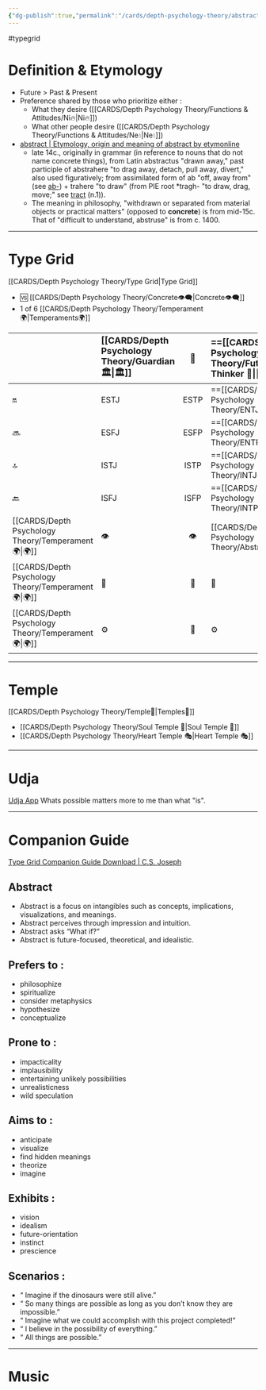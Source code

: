 ```yaml
---
{"dg-publish":true,"permalink":"/cards/depth-psychology-theory/abstract/","created":"2023-01-01T13:12:17.828+01:00","updated":"2023-04-26T16:38:40.996+02:00"}
---
```


#typegrid 
# Definition & Etymology 
- Future > Past & Present 
- Preference shared by those who prioritize either : 
	- What they desire ([[CARDS/Depth Psychology Theory/Functions & Attitudes/Ni🔥\|Ni🔥]])
	- What other people desire ([[CARDS/Depth Psychology Theory/Functions & Attitudes/Ne💧\|Ne💧]])
- [abstract | Etymology, origin and meaning of abstract by etymonline](https://www.etymonline.com/word/abstract?ref=etymonline_crossreference#etymonline_v_90)
	- late 14c., originally in grammar (in reference to nouns that do not name concrete things), from Latin abstractus "drawn away," past participle of abstrahere "to drag away, detach, pull away, divert," also used figuratively; from assimilated form of ab "off, away from" (see [ab-](https://www.etymonline.com/word/ab-?ref=etymonline_crossreference "Etymology, meaning and definition of ab- ")) + trahere "to draw" (from PIE root *tragh- "to draw, drag, move;" see [tract](https://www.etymonline.com/word/tract?ref=etymonline_crossreference#etymonline_v_16846 "Etymology, meaning and definition of tract ") (n.1)).
	- The meaning in philosophy, "withdrawn or separated from material objects or practical matters" (opposed to **concrete**) is from mid-15c. That of "difficult to understand, abstruse" is from c. 1400.
---
# Type Grid 
[[CARDS/Depth Psychology Theory/Type Grid\|Type Grid]]
- 🆚 [[CARDS/Depth Psychology Theory/Concrete👁️‍🗨️\|Concrete👁️‍🗨️]] 
- 1 of 6 [[CARDS/Depth Psychology Theory/Temperament🌍\|Temperaments🌍]] 

|                      | <font size="4"> [[CARDS/Depth Psychology Theory/Guardian 🏛️\|🏛️]]</font>   |  <font size="4"> 🧰</font>   | <font size="4"> ==[[CARDS/Depth Psychology Theory/Future-Thinker 🔮\|🔮]]==</font> | <font size="4"> ==[[CARDS/Depth Psychology Theory/Idealist🦄\|🦄]]==</font>    | [[CARDS/Depth Psychology Theory/Interaction Style💬\|💬]]                      |   [[CARDS/Depth Psychology Theory/Interaction Style💬\|💬]]                           |   [[CARDS/Depth Psychology Theory/Interaction Style💬\|💬]]                    |
|:-------------------- |:--------------------- |:---------------------:|:------------------------- |:--------------------- |:--------------------- |:-------------------------- |:--------------------- |
| 🔛  |  ESTJ               |        ESTP         |  ==[[CARDS/Depth Psychology Theory/ENTJ\|ENTJ]]==                   | ==[[CARDS/Depth Psychology Theory/ENFJ\|ENFJ]]==              | ➡️      | 👋       | 🏆     |
| 🔜    |ESFJ             |     ESFP       | ==[[CARDS/Depth Psychology Theory/ENTP\|ENTP]]==                  | ==[[CARDS/Depth Psychology Theory/ENFP\|ENFP]]==              | ↪️ | 👋       | 🏃‍♂️ |
| 🔝  | ISTJ            |      ISTP    | ==[[CARDS/Depth Psychology Theory/INTJ\|INTJ]]==                  | ==[[CARDS/Depth Psychology Theory/INFJ\|INFJ]]==              | ➡️      | 🧘‍♂️ | 🏃‍♂️ | 🔙 | 
|  🔙  |  ISFJ             |        ISFP     |  ==[[CARDS/Depth Psychology Theory/INTP\|INTP]]==                   |  ==[[CARDS/Depth Psychology Theory/INFP\|INFP]]==               | ↪️ |  🧘‍♂️  | 🏆     |
|  [[CARDS/Depth Psychology Theory/Temperament🌍\|🌍]]                     | 👁️ | 👁️ | [[CARDS/Depth Psychology Theory/Abstract🧲\|🧲]]        | [[CARDS/Depth Psychology Theory/Abstract🧲\|🧲]]    |                       |                            |                       |
|  [[CARDS/Depth Psychology Theory/Temperament🌍\|🌍]]                     | 🐜 |  🦊  | 🦊       | 🐜 |                       |                            |                       |
|  [[CARDS/Depth Psychology Theory/Temperament🌍\|🌍]]                     | ⚙️  |  👀   | ⚙️      | 👀   |                       |                            |                       |

---
# Temple 
[[CARDS/Depth Psychology Theory/Temple🙏\|Temples🙏]] 
- [[CARDS/Depth Psychology Theory/Soul Temple 👥\|Soul Temple 👥]] 
- [[CARDS/Depth Psychology Theory/Heart Temple 🎭\|Heart Temple 🎭]] 

---
# Udja
[Udja App](https://www.udja.app/#/)
Whats possible matters more to me than what "is".

---
# Companion Guide 
[Type Grid Companion Guide Download | C.S. Joseph](https://csjoseph.life/type-grid-companion-guide-download/)
## Abstract 
-	Abstract is a focus on intangibles such as concepts, implications, visualizations, and meanings.
-	Abstract perceives through impression and intuition. 
-	Abstract asks “What if?” 
-	Abstract is future-focused, theoretical, and idealistic.

## **Prefers to :** 
-	philosophize
-	spiritualize
-	consider metaphysics
-	hypothesize
-	conceptualize

## **Prone to :**
-	impacticality
-	implausibility
-	entertaining unlikely possibilities
-	unrealisticness
-	wild speculation

## **Aims to :**
-	anticipate
-	visualize
-	find hidden meanings
-	theorize
-	imagine

## **Exhibits :**
-	vision
-	idealism
-	future-orientation
-	instinct
-	prescience

## **Scenarios :**
-	“ Imagine if the dinosaurs were still alive.”
-	“ So many things are possible as long as you don’t know they are impossible.”
-	“ Imagine what we could accomplish with this project completed!”
-	“ I believe in the possibility of everything.”
-	“ All things are possible.”
---
# Music

